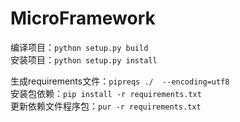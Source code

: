 # MicroFramework

编译项目：`python setup.py build`<br>
安装项目：`python setup.py install`

生成requirements文件：`pipreqs ./  --encoding=utf8`<br>
安装包依赖：`pip install -r requirements.txt`<br>
更新依赖文件程序包：`pur -r requirements.txt`